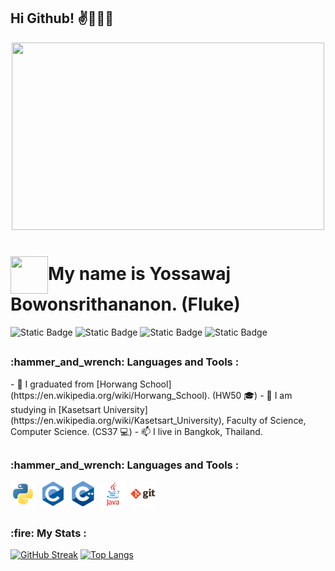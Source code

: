 ## Hi Github! ✌️👨🏻‍💻

<div align="center"><img src="https://media.giphy.com/media/dWesBcTLavkZuG35MI/giphy.gif" width="500" height="300"/></div>

<h1><img align="center" src="https://i.giphy.com/media/yFtAJsOnicqH635JGg/giphy.webp" width="60" height="60">My name is Yossawaj Bowonsrithananon. (Fluke)</h1>

![Static Badge](https://img.shields.io/badge/Facebook-Yossawaj_Bowonsrithananon-00B2FF?logo=facebook&labelColor=FFFFFF) ![Static Badge](https://img.shields.io/badge/Discord-frostbitz__x-FF00BF?logo=discord&labelColor=FFFFFF&color=7289da) ![Static Badge](https://img.shields.io/badge/Instagram-%40flukz__x-FF00BF?logo=instagram&labelColor=FFFFFF) ![Static Badge](https://img.shields.io/badge/threads-%40flukz__x-FF00BF?logo=threads&logoColor=000000&labelColor=FFFFFF&color=000000)

## 
<h3>:hammer_and_wrench: Languages and Tools :</h3>
- 🏫 I graduated from [Horwang School](https://en.wikipedia.org/wiki/Horwang_School). (HW50 🎓)
- 🌱 I am studying in [Kasetsart University](https://en.wikipedia.org/wiki/Kasetsart_University), Faculty of Science, Computer Science. (CS37 💻)
- 📫 I live in Bangkok, Thailand.

## 

<h3>:hammer_and_wrench: Languages and Tools :</h3>
<div>
  <img src="https://github.com/devicons/devicon/blob/master/icons/python/python-original.svg" title="Python" **alt="Python" width="40" height="40"/>&nbsp;
  <img src="https://github.com/devicons/devicon/blob/master/icons/c/c-original.svg" title="C" **alt="C" width="40" height="40"/>&nbsp;
  <img src="https://github.com/devicons/devicon/blob/master/icons/cplusplus/cplusplus-original.svg" title="C++" **alt="C++" width="40" height="40"/>&nbsp;
  <img src="https://github.com/devicons/devicon/blob/master/icons/java/java-original-wordmark.svg" title="Java" alt="Java" width="40" height="40"/>&nbsp;
  <img src="https://github.com/devicons/devicon/blob/master/icons/git/git-original-wordmark.svg" title="Git" **alt="Git" width="40" height="40"/>&nbsp;
  
</div>

## 
<h3>:fire: My Stats :</h3>

[![GitHub Streak](http://github-readme-streak-stats.herokuapp.com?user=FrostBitzX&theme=react)](https://git.io/streak-stats)
[![Top Langs](https://github-readme-stats.vercel.app/api/top-langs/?username=FrostBitzX&layout=donut&theme=react)](https://github.com/anuraghazra/github-readme-stats)

